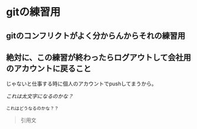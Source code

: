 # gitの練習用

## gitのコンフリクトがよく分からんからそれの練習用

## 絶対に、この練習が終わったらログアウトして会社用のアカウントに戻ること

じゃないと仕事する時に個人のアカウントでpushしてまうから。

*これは太文字になるのかな？*

```これはどうなるのかな？？```

>引用文
